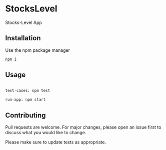 # StocksLevel

Stocks-Level App 

## Installation

Use the npm package manager

```bash
npm i
```

## Usage

```python

test-cases: npm test

run-app: npm start
```

## Contributing
Pull requests are welcome. For major changes, please open an issue first to discuss what you would like to change.

Please make sure to update tests as appropriate.

